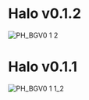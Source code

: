 # Halo v0.1.2

![PH_BGV0 1 2](https://github.com/ziptye/Halo/assets/105367626/3c4c12c1-2e0c-41b8-b306-36aadbec201c)

# Halo v0.1.1

![PH_BGV0 1 1_2](https://github.com/ziptye/Halo/assets/105367626/3d995ce0-654a-4019-a1f1-3d347c39ccf5)

